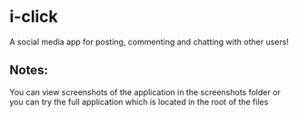# i-click
A social media app for posting,  commenting and chatting with other users! 

## Notes:
You can view screenshots of the application in the screenshots folder or you can try the full application which is located in the root of the files

